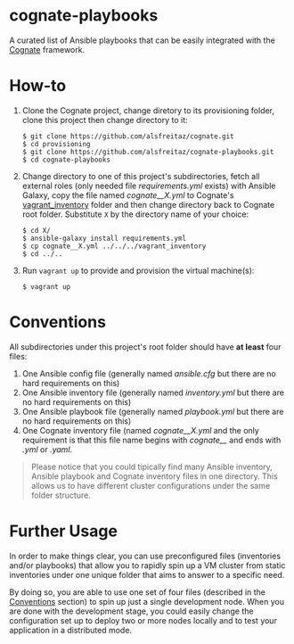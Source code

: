 # cognate-playbooks

A curated list of Ansible playbooks that can be easily integrated with the [Cognate](https://github.com/alsfreitaz/cognate) framework.

# How-to

1. Clone the Cognate project, change diretory to its provisioning folder, clone this project then change directory to it:

    ```
    $ git clone https://github.com/alsfreitaz/cognate.git
    $ cd provisioning
    $ git clone https://github.com/alsfreitaz/cognate-playbooks.git
    $ cd cognate-playbooks
    ```
    
2. Change directory to one of this project's subdirectories, fetch all external roles (only needed file *requirements.yml* exists) with Ansible Galaxy, copy the file named *cognate__X.yml* to Cognate's [vagrant_inventory](https://github.com/alsfreitaz/cognate/tree/master/vagrant_inventory) folder and then change directory back to Cognate root folder. Substitute `X` by the directory name of your choice:

    ```
    $ cd X/
    $ ansible-galaxy install requirements.yml
    $ cp cognate__X.yml ../../../vagrant_inventory
    $ cd ../..
    ```
    
3. Run `vagrant up` to provide and provision the virtual machine(s):

    ```
    $ vagrant up
    ```

# Conventions

All subdirectories under this project's root folder should have **at least** four files:

1. One Ansible config file (generally named *ansible.cfg* but there are no hard requirements on this)
2. One Ansible inventory file (generally named *inventory.yml* but there are no hard requirements on this)
3. One Ansible playbook file (generally named *playbook.yml* but there are no hard requirements on this)
4. One Cognate inventory file (named  *cognate__X.yml* and the only requirement is that this file name begins with *cognate__* and ends with *.yml* or *.yaml*.

> Please notice that you could tipically find many Ansible inventory, Ansible playbook and Cognate inventory files in one directory. This allows us to have different cluster configurations under the same folder structure.

# Further Usage

In order to make things clear, you can use preconfigured files (inventories and/or playbooks) that allow you to rapidly spin up a VM cluster from static inventories under one unique folder that aims to answer to a specific need. 

By doing so, you are able to use one set of four files (described in the [Conventions](#conventions) section) to spin up just a single development node. When you are done with the development stage, you could easily change the configuration set up to deploy two or more nodes locally and to test your application in a distributed mode.
